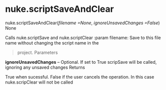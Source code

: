 # nuke.scriptSaveAndClear
nuke.scriptSaveAndClear(_filename =None_, _ignoreUnsavedChanges =False_)  None

Calls nuke.scriptSave and nuke.scriptClear :param filename: Save to this file name without changing the script name in the
> project.
Parameters

**ignoreUnsavedChanges** – Optional. If set to True scripSave will be called, ignoring any unsaved changes
Returns

True when sucessful. False if the user cancels the operation. In this case nuke.scripClear will not be called